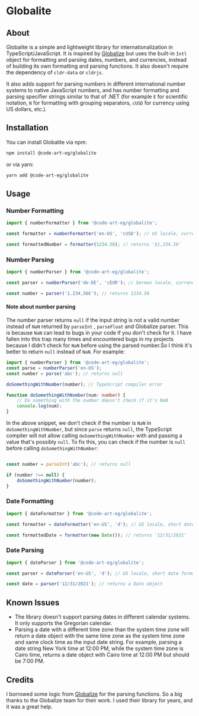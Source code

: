 # Globalite

## About

Globalite is a simple and lightweight library for internationalization in TypeScript/JavaScript. 
It is inspired by [Globalize](https://github.com/globalizejs/globalize) but uses the built-in `Intl` object for
formatting and parsing dates, numbers, and currencies, instead of building its own formatting and parsing functions.
It also doesn't require the dependency of `cldr-data` or `cldrjs`.

It also adds support for parsing numbers in different international number systems to native JavaScript numbers, 
and has number formatting and parsing specifier strings similar to that of .NET (for example `E` for scientific notation, 
`N` for formatting with grouping separators, `cUSD` for currency using US dollars, etc.).

## Installation

You can install Globalite via npm:

```bash
npm install @code-art-eg/globalite
```
or via yarn:

```bash
yarn add @code-art-eg/globalite
```

## Usage

### Number Formatting

```typescript
import { numberFormatter } from '@code-art-eg/globalite';

const formatter = numberFormatter('en-US', 'cUSD'); // US locale, currency in US dollars

const formattedNumber = formatter(1234.56); // returns '$1,234.56'
```

### Number Parsing

```typescript
import { numberParser } from '@code-art-eg/globalite';

const parser = numberParser('de-DE', 'cEUR'); // German locale, currency in Euros

const number = parser('1.234,56€'); // returns 1234.56
```

#### Note about number parsing

The number parser returns `null` if the input string is not a valid number instead of `NaN` returned by `parseInt`
, `parseFloat` and Globalize parser. This is because `NaN` can lead to bugs in your code if you don't check for it.
I have fallen into this trap many times and encountered bugs in my projects because I didn't check for `NaN` before 
using the parsed number.So I think it's better to return `null` instead of `NaN`.
For example:

```typescript
import { numberParser } from '@code-art-eg/globalite';
const parse = numberParser('en-US');
const number = parse('abc'); // returns null

doSomethingWithNumber(number); // TypeScript compiler error

function doSomethingWithNumber(num: number) {
	// Do something with the number doesn't check if it's NaN
	console.log(num);
}
```

In the above snippet, we don't check if the number is `NaN` in `doSomethingWithNumber`, but since `parse` returns `null`, 
the TypeScript compiler will not allow calling `doSomethingWithNumber` with and passing a value that's possibly `null`.
To fix this, you can check if the number is `null` before calling `doSomethingWithNumber`:

```typescript

const number = parseInt('abc'); // returns null

if (number !== null) {
	doSomethingWithNumber(number);
}
```

### Date Formatting

```typescript
import { dateFormatter } from '@code-art-eg/globalite';

const formatter = dateFormatter('en-US', 'd'); // US locale, short date format

const formattedDate = formatter(new Date()); // returns '12/31/2021'
```

### Date Parsing

```typescript
import { dateParser } from '@code-art-eg/globalite';

const parser = dateParser('en-US', 'd'); // US locale, short date format

const date = parser('12/31/2021'); // returns a Date object
```

## Known Issues

- The library doesn't support parsing dates in different calendar systems. It only supports the Gregorian calendar.
- Parsing a date with a different time zone than the system time zone will return a date 
object with the same time zone as the system time zone and same clock time as the input date string.
For example, parsing a date string New York time at 12:00 PM, while the system time zone is Cairo time, 
returns a date object with Cairo time at 12:00 PM but should be 7:00 PM.


## Credits

I borrowed some logic from [Globalize](https://github.com/globalizejs/globalize) for the parsing functions. 
So a big thanks to the Globalize team for their work. I used their library for years, and it was a great help.

